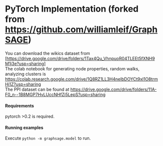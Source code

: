 # PyTorch Implementation (forked from https://github.com/williamleif/GraphSAGE) <br>

You can download the wikics dataset from [https://drive.google.com/drive/folders/1Tax4Qu_VhnpuoR04TLEEt5fXNH9M1j3e?usp=sharing] <br>
The colab notebook for generating node properties, random walks, analyzing clusters is https://colab.research.google.com/drive/1Q8RZ1LL3H4neIbDOYCt9xl1O8trmHi1Z?usp=sharing <br>
The PPI dataset can be found at https://drive.google.com/drive/folders/11A-F0_n--1B8MGP7HvLUccNHfZi5LepS?usp=sharing <br>
#### Requirements

pytorch >0.2 is required.

#### Running examples

Execute `python -m graphsage.model` to run.


